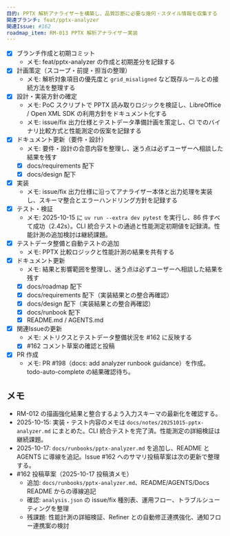 ```yaml
---
目的: PPTX 解析アナライザーを構築し、品質診断に必要な幾何・スタイル情報を収集する
関連ブランチ: feat/pptx-analyzer
関連Issue: #162
roadmap_item: RM-013 PPTX 解析アナライザー実装
---
```


- [x] ブランチ作成と初期コミット
  - メモ: feat/pptx-analyzer の作成と初期差分を記録する
- [x] 計画策定（スコープ・前提・担当の整理）
  - メモ: 解析対象項目の優先度と `grid_misaligned` など既存ルールとの接続方法を整理する
- [x] 設計・実装方針の確定
  - メモ: PoC スクリプトで PPTX 読み取りロジックを検証し、LibreOffice / Open XML SDK の利用方針をドキュメント化する
  - メモ: issue/fix 出力仕様とテストデータ準備計画を策定し、CI でのバイナリ比較方式と性能測定の仮案を記録する
- [x] ドキュメント更新（要件・設計）
  - メモ: 要件・設計の合意内容を整理し、迷う点は必ずユーザーへ相談した結果を残す
  - [x] docs/requirements 配下
  - [x] docs/design 配下
- [x] 実装
  - メモ: issue/fix 出力仕様に沿ってアナライザー本体と出力処理を実装し、スキーマ整合とエラーハンドリング方針を記録する
- [x] テスト・検証
  - メモ: 2025-10-15 に `uv run --extra dev pytest` を実行し、86 件すべて成功（2.42s）。CLI 統合テストの通過と性能測定初期値を記録済。性能計測の追加検討は継続課題。
- [x] テストデータ整備と自動テストの追加
  - メモ: PPTX 比較ロジックと性能計測の結果を共有する
- [x] ドキュメント更新
  - メモ: 結果と影響範囲を整理し、迷う点は必ずユーザーへ相談した結果を残す
  - [x] docs/roadmap 配下
  - [x] docs/requirements 配下（実装結果との整合再確認）
  - [x] docs/design 配下（実装結果との整合再確認）
  - [x] docs/runbook 配下
  - [x] README.md / AGENTS.md
- [x] 関連Issueの更新
  - メモ: メトリクスとテストデータ整備状況を #162 に反映する
  - [x] #162 コメント草案の確認と投稿
- [x] PR 作成
  - メモ: PR #198（docs: add analyzer runbook guidance）を作成。todo-auto-complete の結果確認待ち。

## メモ
- RM-012 の描画強化結果と整合するよう入力スキーマの最新化を確認する。
- 2025-10-15: 実装・テスト内容のメモは `docs/notes/20251015-pptx-analyzer.md` にまとめた。CLI 統合テストを完了済。性能測定の詳細検証は継続課題。
- 2025-10-17: `docs/runbooks/pptx-analyzer.md` を追加し、README と AGENTS に導線を追記。Issue #162 へのサマリ投稿草案は次の更新で整理する。
- #162 投稿草案（2025-10-17 投稿済メモ）
  - 追加: `docs/runbooks/pptx-analyzer.md`、README/AGENTS/Docs README からの導線追記
  - 確認: `analysis.json` の issue/fix 種別表、運用フロー、トラブルシューティングを整理
  - 残課題: 性能計測の詳細検証、Refiner との自動修正連携強化、通知フロー連携案の検討
